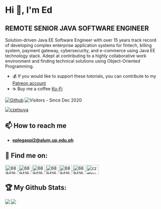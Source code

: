 # Hi 👋, I'm Ed
## REMOTE SENIOR JAVA SOFTWARE ENGINEER
Solution-driven Java EE Software Engineer with over 15 years track record of developing complex enterprise application systems for fintech, billing system, payment gateway, cybersecurity, and e-commerce using Java EE technology stack. Adept at contributing to a highly collaborative work environment and finding technical solutions using Object-Oriented Programming.

* 💰 If you would like to support these tutorials, you can contribute to my [Patreon account](https://www.patreon.com/czetsuya)
* ☕️ Buy me a coffee [Ko-Fi](https://www.ko-fi.com/czetsuya)

[![Github](https://img.shields.io/github/followers/czetsuya?label=Followers&logo=Github)](https://github.com/czetsuya)
![Visitors](https://visitor-badge.laobi.icu/badge?page_id=czetsuya) - Since Dec 2020

<p>
  <a href="https://github.com/czetsuya/github-profile-trophy"><img src="https://github-profile-trophy.vercel.app/?username=czetsuya" alt="czetsuya" /></a> 
</p>

## 📫 How to reach me
- **eplegaspi2@alum.up.edu.ph**

## :email: Find me on:

<a href="https://www.linkedin.com/in/czetsuya" target="blank">
	<img align="center" src="https://cdn.jsdelivr.net/npm/simple-icons@3.0.1/icons/linkedin.svg" alt="689416" height="30" width="40" />
</a>
<a href="https://www.facebook.com/czetsuya" target="blank">
	<img align="center" src="https://cdn.jsdelivr.net/npm/simple-icons@3.0.1/icons/facebook.svg" alt="689416" height="30" width="40" />
</a>
<a href="https://stackoverflow.com/users/689416" target="blank">
	<img align="center" src="https://cdn.jsdelivr.net/npm/simple-icons@3.0.1/icons/stackoverflow.svg" alt="689416" height="30" width="40" />
</a>
<a href="https://www.youtube.com/channel/UCohlQvNpYzRzPWZTX5mBSsg" target="blank">
	<img align="center" src="https://cdn.jsdelivr.net/npm/simple-icons@3.0.1/icons/youtube.svg" alt="689416" height="30" width="40" />
</a>
<a href="http://twitter.com/czetsuya" target="blank">
	<img align="center" src="https://cdn.jsdelivr.net/npm/simple-icons@3.0.1/icons/twitter.svg" alt="689416" height="30" width="40" />
</a>
<a href="http://czetsuya-tech.blogspot.com/" target="blank">
	<img align="center" src="https://cdn.jsdelivr.net/npm/simple-icons@3.0.1/icons/blogger.svg" alt="689416" height="30" width="40" />
</a>	
<a href="https://dribbble.com/czetsuya" target="blank">
	<img align="center" src="https://cdn.jsdelivr.net/npm/simple-icons@3.0.1/icons/dribbble.svg" alt="czetsuya" height="30" width="40" />
</a>

## :trophy: My Github Stats:

<div>
	<a href="https://github-readme-stats.vercel.app/api?username=czetsuya&count_private=true&show_icons=true&theme=tokyonight">
	  <img  align="left" src="https://github-readme-stats.vercel.app/api?username=czetsuya&count_private=true&show_icons=true&theme=tokyonight" />
	</a>
	<a href="https://github-readme-stats.vercel.app/api/top-langs/?username=czetsuya&hide=php&theme=tokyonight">
	  <img align="left" src="https://github-readme-stats.vercel.app/api/top-langs/?username=czetsuya&hide=php&theme=tokyonight" />
	</a>
</div>
<!--
<img align="center" src="https://github-readme-stats.vercel.app/api?username=czetsuya&show_icons=true&theme=tokyonight" alt="czetsuya" />
-->
